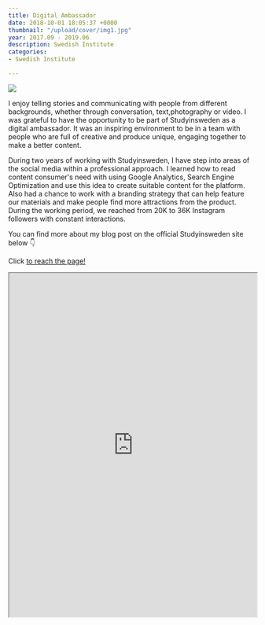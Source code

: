 ```yaml
---
title: Digital Ambassador
date: 2018-10-01 18:05:37 +0000
thumbnail: "/upload/cover/img1.jpg"
year: 2017.09 - 2019.06
description: Swedish Institute
categories:
- Swedish Institute

---
```


![](/upload/SI/img1.jpg)



I enjoy telling stories and communicating with people from different backgrounds, whether through conversation, text,photography or video. I was grateful to have the opportunity to be part of Studyinsweden as a digital ambassador. It was an inspiring environment to be in a team with people who are full of creative and produce unique, engaging together to make a better content. 

During two years of working with Studyinsweden, I have step into areas of the social media within a professional approach. I learned how to read content consumer's need with using Google Analytics, Search Engine Optimization and use this idea to create suitable content for the platform. Also had a chance to work with a branding strategy that can help feature our materials and make people find more attractions from the product. During the working period, we reached from 20K to 36K Instagram followers with constant interactions.


You can find more about my blog post on the official Studyinsweden site below 👇

<object data="http://blogs.studyinsweden.se/author/hyunjin/" type="text/html" width=100% height="700px">
  <p> Click  <a href="http://blogs.studyinsweden.se/author/hyunjin/"> to reach the page!</a></p>
</object>

<iframe id="inlineFrameExample"
    title="Inline Frame Example"
 width=100% height="700px"
    src="http://blogs.studyinsweden.se/author/hyunjin/">
</iframe>
